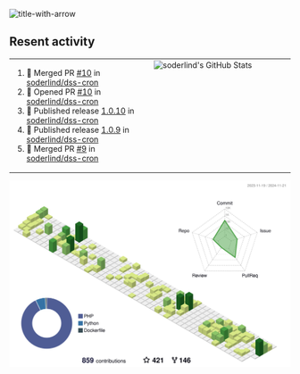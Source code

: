 
![title-with-arrow](https://github.com/soderlind/soderlind/assets/1649452/0f685042-97c3-46ba-b290-804d07f05370)



## Resent activity

<table width="100%" border="0"><tr><td width="49%">

<!--START_SECTION:activity-->
1. 🎉 Merged PR [#10](https://github.com/soderlind/dss-cron/pull/10) in [soderlind/dss-cron](https://github.com/soderlind/dss-cron)
2. 💪 Opened PR [#10](https://github.com/soderlind/dss-cron/pull/10) in [soderlind/dss-cron](https://github.com/soderlind/dss-cron)
3. 🚀 Published release [1.0.10](https://github.com/soderlind/dss-cron/releases/tag/1.0.10) in [soderlind/dss-cron](https://github.com/soderlind/dss-cron)
4. 🚀 Published release [1.0.9](https://github.com/soderlind/dss-cron/releases/tag/1.0.9) in [soderlind/dss-cron](https://github.com/soderlind/dss-cron)
5. 🎉 Merged PR [#9](https://github.com/soderlind/dss-cron/pull/9) in [soderlind/dss-cron](https://github.com/soderlind/dss-cron)
<!--END_SECTION:activity-->
  </td>
<td width="49%" valign="top">
     <img  alt="soderlind's GitHub Stats" src="https://awesome-github-stats.azurewebsites.net/user-stats/soderlind?cardType=octocat&theme=github&preferLogin=false&Title=FFFFFF&Border=FFFFFF" />
</td></tr></table>


![](./profile-3d-contrib/profile-green-animate.svg)


